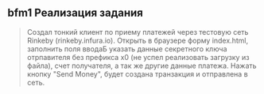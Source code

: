 ## bfm1 Реализация задания

> Создал тонкий клиент по приему платежей через тестовую сеть Rinkeby (rinkeby.infura.io).
Открыть в браузере форму index.html, заполнить поля вводаБ указать данные секретного ключа отрпавителя без префикса x0 (не успел реализовать загрузку из файла), счет получателя, а так же другие данные платежа. Нажать кнопку "Send Money", будет создана транзакция и отправлена в сеть.
